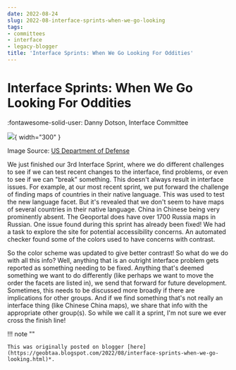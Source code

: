 ```yaml
---
date: 2022-08-24
slug: 2022-08-interface-sprints-when-we-go-looking
tags:
- committees
- interface
- legacy-blogger
title: 'Interface Sprints: When We Go Looking For Oddities'
---
```


# Interface Sprints: When We Go Looking For Oddities

:fontawesome-solid-user: Danny Dotson, Interface Committee

[![](https://blogger.googleusercontent.com/img/a/AVvXsEi271LXZxMpZSobrsrNvOWjURkoP2O567LT24B_DrsldWb-pfXon76jRPNUa2AxqKqEabUYzm3EilF4nf6DtFSHDlaxM5sq1AlbIoXB9y-WUfU1pxsnUfs2NVMFGrC_J5CaLMuyfUscwT92sZiYuzE-DSK_u1mi2k-1spzvfTnecncnB5X9xT8xkcQEiA=s320)](https://blogger.googleusercontent.com/img/a/AVvXsEi271LXZxMpZSobrsrNvOWjURkoP2O567LT24B_DrsldWb-pfXon76jRPNUa2AxqKqEabUYzm3EilF4nf6DtFSHDlaxM5sq1AlbIoXB9y-WUfU1pxsnUfs2NVMFGrC_J5CaLMuyfUscwT92sZiYuzE-DSK_u1mi2k-1spzvfTnecncnB5X9xT8xkcQEiA){ width="300" }

Image Source: [US Department of Defense](https://www.defense.gov/Multimedia/Photos/igphoto/2002037067/ "https://www.defense.gov/Multimedia/Photos/igphoto/2002037067/") 

We just finished our 3rd Interface Sprint, where we do different challenges to see if we can test recent changes to the interface, find problems, or even to see if we can "break" something. This doesn't always result in interface issues. For example, at our most recent sprint, we put forward the challenge of finding maps of countries in their native language. This was used to test the new language facet. <!-- more --> But it's revealed that we don't seem to have maps of several countries in their native language. China in Chinese being very prominently absent. The Geoportal does have over 1700 Russia maps in Russian. One issue found during this sprint has already been fixed! We had a task to explore the site for potential accessibility concerns. An automated checker found some of the colors used to have concerns with contrast. 

So the color scheme was updated to give better contrast! So what do we do with all this info? Well, anything that is an outright interface problem gets reported as something needing to be fixed. Anything that's deemed something we want to do differently (like perhaps we want to move the order the facets are listed in), we send that forward for future development. Sometimes, this needs to be discussed more broadly if there are implications for other groups. And if we find something that's not really an interface thing (like Chinese China maps), we share that info with the appropriate other group(s). So while we call it a sprint, I'm not sure we ever cross the finish line!  

!!! note ""

	This was originally posted on blogger [here](https://geobtaa.blogspot.com/2022/08/interface-sprints-when-we-go-looking.html)*.


